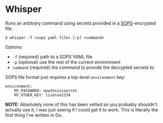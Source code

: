 # Whisper

Runs an arbitrary command using secrets provided in a [SOPS](https://github.com/mozilla/sops)-encrypted file.

```
$ whisper -f <sops yaml file> [-p] <command>
```

Options:

* `-f` (required) path to a SOPS YAML file
* `-p` (optional) use the rest of the current environment
* `command` (required) the command to provide the decrypted secrets to

SOPS file format just requires a top-level `environment` key:

```
environment:
    MY_PASSWORD: wowthisissecret
    MY_OTHER_KEY: license1234
```

**NOTE:** Absolutely none of this has been vetted so you probably shouldn't actually use it, I was just seeing if I could get it to work. This is literally the first thing I've written in Go.
